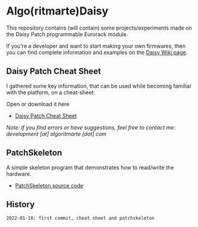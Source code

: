 # Algo(ritmarte)Daisy

This repository contains (will contain) some projects/experiments made on the Daisy Patch programmable Eurorack module.

If you're a developer and want to start making your own firmwares, then you can find complete information and examples on the [Daisy Wiki page](https://github.com/electro-smith/DaisyWiki/wiki).

## Daisy Patch Cheat Sheet

I gathered some key information, that can be used while becoming familiar with the platform, on a cheat-sheet:

Open or download it here

* [Daisy Patch Cheat Sheet](./DaisyPatchCheatSheet.md)

*Note: if you find errors or have suggestions, feel free to contact me: development [at] algoritmarte [dot] com*

## PatchSkeleton

A simple skeleton program that demonstrates how to read/write the hardware.

* [PatchSkeleton source code](https://github.com/algoritmarte/algodaisy/tree/main/patch_algodaisy/PatchSkeleton)

## History

```
2022-01-18: first commit, cheat sheet and patchskeleton
```
